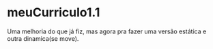 # meuCurriculo1.1
Uma melhoria do que já fiz, mas agora pra fazer uma versão estática e outra dinamica(se move).
